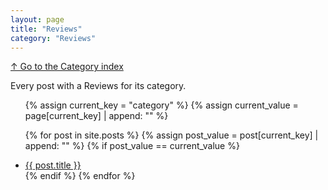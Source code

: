 ```yaml
---
layout: page
title: "Reviews"
category: "Reviews"
---
```

[↑ Go to the Category index](/category/)

Every post with a Reviews for its category.

<ul>
  {% assign current_key = "category" %}
  {% assign current_value = page[current_key] | append: "" %}

  {% for post in site.posts %}
      {% assign post_value = post[current_key] | append: "" %}
      {% if post_value == current_value %}
          <li><a href="{{ post.url }}">{{ post.title }}</a></li>
      {% endif %}
  {% endfor %}
</ul>

